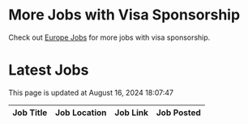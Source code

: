 # More Jobs with Visa Sponsorship

Check out [Europe Jobs](https://github.com/sureshparimi/europejobs#latest-jobs) for more jobs with visa sponsorship.

# Latest Jobs

This page is updated at August 16, 2024 18:07:47

| Job Title | Job Location | Job Link | Job Posted |
| --- | --- | --- | --- |

